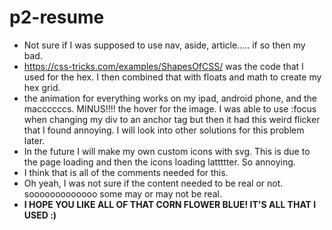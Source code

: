 p2-resume
=========

* Not sure if I was supposed to use nav, aside, article..... if so then my bad.
* https://css-tricks.com/examples/ShapesOfCSS/ was the code that I used for the hex. I then combined that with floats and math to create my hex grid.
* the animation for everything works on my ipad, android phone, and the maccccccs. MINUS!!!! the hover for the image. I was able to use :focus when changing my div to an anchor tag but then it had this weird flicker that I found annoying. I will look into other solutions for this problem later.
* In the future I will make my own custom icons with svg. This is due to the page loading and then the icons loading lattttter. So annoying.
* I think that is all of the comments needed for this.
* Oh yeah, I was not sure if the content needed to be real or not. sooooooooooooo some may or may not be real.
* **I HOPE YOU LIKE ALL OF THAT CORN FLOWER BLUE! IT'S ALL THAT I USED :)**
